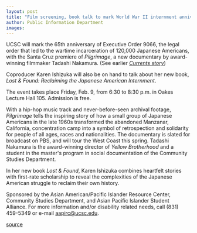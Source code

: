 ```yaml
---
layout: post
title: "Film screening, book talk to mark World War II internment anniversary"
author: Public Information Department
images:
---
```


UCSC will mark the 65th anniversary of Executive Order 9066, the legal order that led to the wartime incarceration of 120,000 Japanese Americans, with the Santa Cruz premiere of _Pilgrimage_, a new documentary by award-winning filmmaker Tadashi Nakamura. (See earlier [_Currents story_][1])

Coproducer Karen Ishizuka will also be on hand to talk about her new book, _Lost & Found: Reclaiming the Japanese American Internment_.

The event takes place Friday, Feb. 9, from 6:30 to 8:30 p.m. in Oakes Lecture Hall 105. Admission is free.

With a hip-hop music track and never-before-seen archival footage, _Pilgrimage_ tells the inspiring story of how a small group of Japanese Americans in the late 1960s transformed the abandoned Manzanar, California, concentration camp into a symbol of retrospection and solidarity for people of all ages, races and nationalities. The documentary is slated for broadcast on PBS, and will tour the West Coast this spring. Tadashi Nakamura is the award-winning director of _Yellow Brotherhood_ and a student in the master's program in social documentation of the Community Studies Department.

In her new book _Lost & Found_, Karen Ishizuka combines heartfelt stories with first-rate scholarship to reveal the complexities of the Japanese American struggle to reclaim their own history.

Sponsored by the Asian American/Pacific Islander Resource Center, Community Studies Department, and Asian Pacific Islander Student Alliance. For more information and/or disability related needs, call (831) 459-5349 or e-mail [aapirc@ucsc.edu][2].

[1]: http://currents.ucsc.edu/06-07/11-27/film.asp
[2]: mailto:aapirc@ucsc.edu

[source](http://www1.ucsc.edu/currents/06-07/02-05/brief-screening.asp "Permalink to brief-screening")
